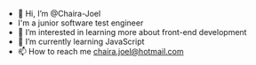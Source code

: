 - 👋 Hi, I’m @Chaira-Joel
- I'm a junior software test engineer
- 👀 I’m interested in learning more about front-end development
- 🌱 I’m currently learning JavaScript
- 📫 How to reach me chaira.joel@hotmail.com

<!---
Chaira-Joel/Chaira-Joel is a ✨ special ✨ repository because its `README.md` (this file) appears on your GitHub profile.
You can click the Preview link to take a look at your changes.
--->
